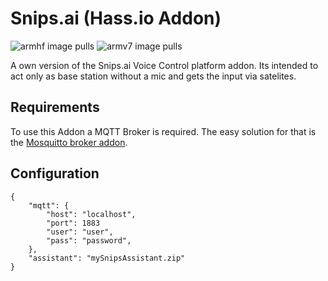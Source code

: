 # Snips.ai (Hass.io Addon)
![armhf image pulls](https://img.shields.io/docker/pulls/poeschl/hassio-snipsai-armhf?label=docker%20pulls%20%28armhf%29)
![armv7 image pulls](https://img.shields.io/docker/pulls/poeschl/hassio-snipsai-armv7?label=docker%20pulls%20%28armv7%29)

A own version of the Snips.ai Voice Control platform addon. Its intended to act only as base station without a mic and gets the input via satelites.

## Requirements

To use this Addon a MQTT Broker is required. The easy solution for that is the [Mosquitto broker addon](https://www.home-assistant.io/addons/mosquitto/).

## Configuration

```
{
    "mqtt": {
        "host": "localhost",
        "port": 1883
        "user": "user",
        "pass": "password",
    },
    "assistant": "mySnipsAssistant.zip"
}
```

